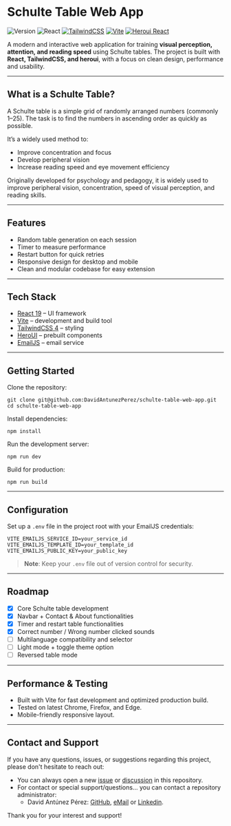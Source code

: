 # Schulte Table Web App

![Version](https://img.shields.io/badge/dynamic/json?label=version&query=$.version&url=https://raw.githubusercontent.com/DavidAntunezPerez/schulte-table-web-app/refs/heads/main/package.json&color=green)
![React](https://img.shields.io/badge/React-19.1.1-61dafb?logo=react)
[![TailwindCSS](https://img.shields.io/badge/TailwindCSS-4-38bdf8?logo=tailwindcss)](https://tailwindcss.com/)
[![Vite](https://img.shields.io/badge/Vite-Frontend%20Build-646cff?logo=vite&logoColor=yellow)](https://vitejs.dev/)
[![Heroui React](https://img.shields.io/badge/UI-HeroUI-000000)](https://heroui.com/)

A modern and interactive web application for training **visual perception, attention, and reading speed** using Schulte tables.
The project is built with **React, TailwindCSS, and heroui**, with a focus on clean design, performance and usability.

---

## What is a Schulte Table?

A Schulte table is a simple grid of randomly arranged numbers (commonly 1–25).
The task is to find the numbers in ascending order as quickly as possible.

It’s a widely used method to:

-   Improve concentration and focus
-   Develop peripheral vision
-   Increase reading speed and eye movement efficiency

Originally developed for psychology and pedagogy, it is widely used to improve peripheral vision, concentration, speed of visual perception, and reading skills.

---

## Features

-   Random table generation on each session
-   Timer to measure performance
-   Restart button for quick retries
-   Responsive design for desktop and mobile
-   Clean and modular codebase for easy extension

---

## Tech Stack

-   [React 19](https://react.dev/) – UI framework
-   [Vite](https://vitejs.dev/) – development and build tool
-   [TailwindCSS 4](https://tailwindcss.com/) – styling
-   [HeroUI](https://heroui.com) – prebuilt components
-   [EmailJS](https://www.emailjs.com/) – email service

---

## Getting Started

Clone the repository:

```
git clone git@github.com:DavidAntunezPerez/schulte-table-web-app.git
cd schulte-table-web-app
```

Install dependencies:

```
npm install
```

Run the development server:

```
npm run dev
```

Build for production:

```
npm run build
```

---

## Configuration

Set up a `.env` file in the project root with your EmailJS credentials:

```
VITE_EMAILJS_SERVICE_ID=your_service_id
VITE_EMAILJS_TEMPLATE_ID=your_template_id
VITE_EMAILJS_PUBLIC_KEY=your_public_key
```

> **Note**: Keep your `.env` file out of version control for security.

---

## Roadmap

* [x] Core Schulte table development
* [x] Navbar + Contact & About functionalities
* [x] Timer and restart table functionalities
* [x] Correct number / Wrong number clicked sounds
* [ ] Multilanguage compatibility and selector
* [ ] Light mode + toggle theme option
* [ ] Reversed table mode

---

## Performance & Testing

-   Built with Vite for fast development and optimized production build.
-   Tested on latest Chrome, Firefox, and Edge.
-   Mobile-friendly responsive layout.

---

## Contact and Support

If you have any questions, issues, or suggestions regarding this project, please don't hesitate to reach out:

-   You can always open a new [issue](https://github.com/DavidAntunezPerez/schulte-table-web-app/issues) or [discussion](https://github.com/DavidAntunezPerez/schulte-table-web-app/discussions) in this repository.
-   For contact or special support/questions... you can contact a repository administrator:
    -   David Antúnez Pérez: [GitHub](https://github.com/davidantunezperez), [eMail](mailto:antunezdavid2003@gmail.com) or [Linkedin](https://www.linkedin.com/in/davidantunezperez).

Thank you for your interest and support!
